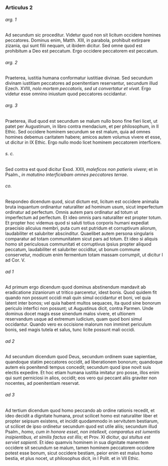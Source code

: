 ### Articulus 2

###### arg. 1
Ad secundum sic proceditur. Videtur quod non sit licitum occidere homines peccatores. Dominus enim, Matth. XIII, in parabola, prohibuit extirpare zizania, qui sunt filii nequam, ut ibidem dicitur. Sed omne quod est prohibitum a Deo est peccatum. Ergo occidere peccatorem est peccatum.

###### arg. 2
Praeterea, iustitia humana conformatur iustitiae divinae. Sed secundum divinam iustitiam peccatores ad poenitentiam reservantur, secundum illud Ezech. XVIII, *nolo mortem peccatoris, sed ut convertatur et vivat*. Ergo videtur esse omnino iniustum quod peccatores occidantur.

###### arg. 3
Praeterea, illud quod est secundum se malum nullo bono fine fieri licet, ut patet per Augustinum, in libro contra mendacium, et per philosophum, in II Ethic. Sed occidere hominem secundum se est malum, quia ad omnes homines debemus caritatem habere; amicos autem volumus vivere et esse, ut dicitur in IX Ethic. Ergo nullo modo licet hominem peccatorem interficere.

###### s. c.
Sed contra est quod dicitur Exod. XXII, *maleficos non patieris vivere*; et in Psalm., *in matutino interficiebam omnes peccatores terrae*.

###### co.
Respondeo dicendum quod, sicut dictum est, licitum est occidere animalia bruta inquantum ordinantur naturaliter ad hominum usum, sicut imperfectum ordinatur ad perfectum. Omnis autem pars ordinatur ad totum ut imperfectum ad perfectum. Et ideo omnis pars naturaliter est propter totum. Et propter hoc videmus quod si saluti totius corporis humani expediat praecisio alicuius membri, puta cum est putridum et corruptivum aliorum, laudabiliter et salubriter abscinditur. Quaelibet autem persona singularis comparatur ad totam communitatem sicut pars ad totum. Et ideo si aliquis homo sit periculosus communitati et corruptivus ipsius propter aliquod peccatum, laudabiliter et salubriter occiditur, ut bonum commune conservetur, modicum enim fermentum totam massam corrumpit, ut dicitur I ad Cor. V.

###### ad 1
Ad primum ergo dicendum quod dominus abstinendum mandavit ab eradicatione zizaniorum ut tritico parceretur, idest bonis. Quod quidem fit quando non possunt occidi mali quin simul occidantur et boni, vel quia latent inter bonos; vel quia habent multos sequaces, ita quod sine bonorum periculo interfici non possunt; ut Augustinus dicit, contra Parmen. Unde dominus docet magis esse sinendum malos vivere, et ultionem reservandum usque ad extremum iudicium, quam quod boni simul occidantur. Quando vero ex occisione malorum non imminet periculum bonis, sed magis tutela et salus, tunc licite possunt mali occidi.

###### ad 2
Ad secundum dicendum quod Deus, secundum ordinem suae sapientiae, quandoque statim peccatores occidit, ad liberationem bonorum; quandoque autem eis poenitendi tempus concedit; secundum quod ipse novit suis electis expedire. Et hoc etiam humana iustitia imitatur pro posse, illos enim qui sunt perniciosi in alios, occidit; eos vero qui peccant aliis graviter non nocentes, ad poenitentiam reservat.

###### ad 3
Ad tertium dicendum quod homo peccando ab ordine rationis recedit, et ideo decidit a dignitate humana, prout scilicet homo est naturaliter liber et propter seipsum existens, et incidit quodammodo in servitutem bestiarum, ut scilicet de ipso ordinetur secundum quod est utile aliis; secundum illud Psalm., *homo, cum in honore esset, non intellexit, comparatus est iumentis insipientibus, et similis factus est illis*; et Prov. XI dicitur, *qui stultus est serviet sapienti*. Et ideo quamvis hominem in sua dignitate manentem occidere sit secundum se malum, tamen hominem peccatorem occidere potest esse bonum, sicut occidere bestiam, peior enim est malus homo bestia, et plus nocet, ut philosophus dicit, in I Polit. et in VII Ethic.

